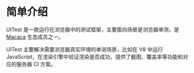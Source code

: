# 简单介绍

UITest 是一款运行在浏览器中的测试框架，主要面向场景是浏览器单测，是 [Macaca](//macacajs.github.io) 生态成员之一。

UITest 主要解决需要浏览器真实环境的单测场景，比如在 V8 中运行 JavaScript，在渲染引擎中验证渲染是否成功，提供了截图、覆盖率等功能和对应的服务器 CI 方案。
